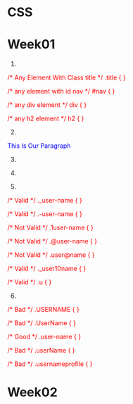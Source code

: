 # CSS

# Week01 
<!--from 1 to 4 -->

1)

/* Any Element With Class title */
.title {
}

/* any element with id nav */
#nav {
}

/* any div element */
div {
}

/* any h2 element */
h2 {
}


2)

<!-- external -->
<link rel="stylesheet" href="css/file.css" />

<!-- internal -->
<style>
p {
  color: red;
}
</style>

<!-- inline -->
<p style="color: blue;">This Is Our Paragraph</p>


3)

<link rel="stylesheet" href="assest/css/master.css" />

4)
<!-- Write Path -->
<link rel="stylesheet" href="../source/css/main.css" />

5)
/* Valid */
._user-name {
}

/* Valid */
.-user-name {
}

/* Not Valid */
.1user-name {
}

/* Not Valid */
.@user-name {
}

/* Not Valid */
.user@name {
}

/* Valid */
._user10name {
}

/* Valid */
.u {
} 


6)
/* Bad */
.USERNAME {
}

/* Bad */
.UserName {
}

/* Good */
.user-name {
}

/* Bad */
.userName {
}

/* Bad */
.usernameprofile {
}

<!--from 5 to 8 -->


<!---------------------------------------------------------------------------------------------------------------------------------------------->

# Week02
